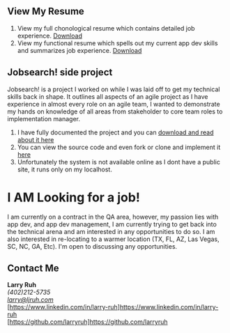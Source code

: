 ## View My Resume

1. View my full chonological resume which contains detailed job experience. [Download](https://github.com/larryruh/jobsearch/blob/master/LarryRuhMgmtResume2019.docx?raw=true)
2. View my functional resume which spells out my current app dev skills and summarizes job experience. [Download](https://github.com/larryruh/jobsearch/blob/master/LarryRuhResume2019.docx?raw=true)

## Jobsearch! side project

Jobsearch! is a project I worked on while I was laid off to get my technical skills back in shape. It outlines all aspects of an agile project as I have experience in almost every role on an agile team, I wanted to demonstrate my hands on knowledge of all areas from stakeholder to core team roles to implementation manager. 

1. I have fully documented the project and you can [download and read about it here](https://github.com/larryruh/jobsearch/blob/master/ReadMe.docx?raw=true)
2. You can view the source code and even fork or clone and implement it [here](https://github.com/larryruh/jobsearch/)
3. Unfortunately the system is not available online as I dont have a public site, it runs only on my localhost. 

# I AM Looking for a job!
I am currently on a contract in the QA area, however, my passion lies with app dev, and app dev management, I am currently trying to get back into the technical arena and am interested in any opportunities to do so. I am also interested in re-locating to a warmer location (TX, FL, AZ, Las Vegas, SC, NC, GA, Etc). I'm open to discussing any opportunities. 

## Contact Me

**Larry Ruh**<br/> 
*(402)212-5735*<br/> 
*larry@ljruh.com*<br/>
[https://www.linkedin.com/in/larry-ruh]https://www.linkedin.com/in/larry-ruh<br/>
[https://github.com/larryruh]https://github.com/larryruh<br/>
